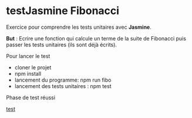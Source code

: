 # testJasmine Fibonacci

Exercice pour comprendre les tests unitaires avec **Jasmine**.

**But** : Ecrire une fonction qui calcule un terme de la suite de Fibonacci puis passer les tests unitaires (ils sont déjà écrits).

Pour lancer le test

* cloner le projet
* npm install
* lancement du programme: npm run fibo
* lancement des tests unitaires : npm test

Phase de test réussi

[test](https://github.com/svngoku/testJasmineFibonacci/blob/master/site/ValidTest.png)
